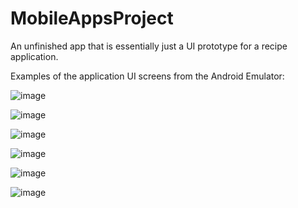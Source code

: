 # MobileAppsProject

An unfinished app that is essentially just a UI prototype for a recipe application.

Examples of the application UI screens from the Android Emulator:





![image](https://user-images.githubusercontent.com/78580819/185525791-9399332a-eac0-473f-afd3-0191167b2f51.png)


![image](https://user-images.githubusercontent.com/78580819/185525853-25ac5042-d66c-45a2-bb54-2b5b74610831.png)


![image](https://user-images.githubusercontent.com/78580819/185525891-ed4e55a1-fdb9-4540-89f4-0d487e50d7d9.png)


![image](https://user-images.githubusercontent.com/78580819/185525911-14c12ccb-fda6-4672-a748-29933587d9e4.png)


![image](https://user-images.githubusercontent.com/78580819/185526000-f8ea4d12-681b-4f22-b42d-109b99be1c85.png)


![image](https://user-images.githubusercontent.com/78580819/185526075-52a229df-39b8-42db-b0bc-51ce21a89fe8.png)
